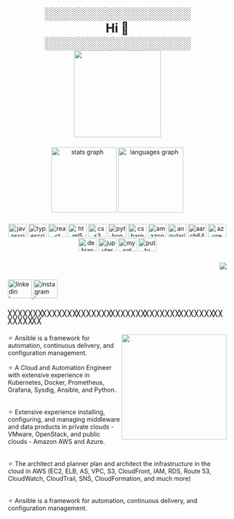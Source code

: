<h1 align="center">░░░░░░░░░░░░░░░░░                      <center>  Hi 👋 </center>░░░░░░░░░░░░░░░░░  

<div align="center">
  <img height="200" src="https://media.giphy.com/media/9MVgdKcIYwiYGUBTsj/giphy.gif"  />
</div>

###

<div align="center">
  <img src="https://github-readme-stats.vercel.app/api?hide_title=false&hide_rank=false&show_icons=true&include_all_commits=true&count_private=true&disable_animations=false&theme=dracula&locale=en&hide_border=false&username=aliyevom" height="150" alt="stats graph"  />
  <img src="https://github-readme-stats.vercel.app/api/top-langs?locale=en&hide_title=false&layout=compact&card_width=320&langs_count=5&theme=dracula&hide_border=false&username=aliyevom" height="150" alt="languages graph"  />
</div>

###

<div align="center">
  <img src="https://cdn.jsdelivr.net/gh/devicons/devicon/icons/javascript/javascript-original.svg" height="30" width="42" alt="javascript logo"  />
  <img src="https://cdn.jsdelivr.net/gh/devicons/devicon/icons/typescript/typescript-plain.svg" height="30" width="42" alt="typescript logo"  />
  <img src="https://cdn.jsdelivr.net/gh/devicons/devicon/icons/react/react-original.svg" height="30" width="42" alt="react logo"  />
  <img src="https://cdn.jsdelivr.net/gh/devicons/devicon/icons/html5/html5-original.svg" height="30" width="42" alt="html5 logo"  />
  <img src="https://cdn.jsdelivr.net/gh/devicons/devicon/icons/css3/css3-original.svg" height="30" width="42" alt="css3 logo"  />
  <img src="https://cdn.jsdelivr.net/gh/devicons/devicon/icons/python/python-original.svg" height="30" width="42" alt="python logo"  />
  <img src="https://cdn.jsdelivr.net/gh/devicons/devicon/icons/csharp/csharp-original.svg" height="30" width="42" alt="csharp logo"  />
  <img src="https://cdn.jsdelivr.net/gh/devicons/devicon/icons/amazonwebservices/amazonwebservices-original.svg" height="30" width="42" alt="amazonwebservices logo"  />
  <img src="https://cdn.jsdelivr.net/gh/devicons/devicon/icons/angularjs/angularjs-original.svg" height="30" width="42" alt="angularjs logo"  />
  <img src="https://cdn.jsdelivr.net/gh/devicons/devicon/icons/aarch64/aarch64-original.svg" height="30" width="42" alt="aarch64 logo"  />
  <img src="https://cdn.jsdelivr.net/gh/devicons/devicon/icons/azure/azure-original.svg" height="30" width="42" alt="azure logo"  />
  <img src="https://cdn.jsdelivr.net/gh/devicons/devicon/icons/debian/debian-original.svg" height="30" width="42" alt="debian logo"  />
  <img src="https://cdn.jsdelivr.net/gh/devicons/devicon/icons/jupyter/jupyter-original.svg" height="30" width="42" alt="jupyter logo"  />
  <img src="https://cdn.jsdelivr.net/gh/devicons/devicon/icons/mysql/mysql-original.svg" height="30" width="42" alt="mysql logo"  />
  <img src="https://cdn.jsdelivr.net/gh/devicons/devicon/icons/putty/putty-original.svg" height="30" width="42" alt="putty logo"  />
</div>

###



###

<div align="right">
  <img src="https://visitor-badge.laobi.icu/badge?page_id=aliyevom.aliyevom&"  />
</div>

###

<div align="left">
  <a href="https://www.linkedin.com/in/aliyevom/" target="_blank">
    <img src="https://raw.githubusercontent.com/maurodesouza/profile-readme-generator/master/src/assets/icons/social/linkedin/default.svg" width="55" height="43" alt="linkedin logo"  />
  </a>
  <a href="https://www.instagram.com/xketum/" target="_blank">
    <img src="https://raw.githubusercontent.com/maurodesouza/profile-readme-generator/master/src/assets/icons/social/instagram/default.svg" width="55" height="43" alt="instagram logo"  />
  </a>
</div>

###

<p align="left"></p>

###

<h4 align="left">╳ ╳ ╳ ╳ ╳ ╳ ╳╳ ╳ ╳ ╳ ╳ ╳ ╳╳ ╳ ╳ ╳ ╳ ╳ ╳╳ ╳ ╳ ╳ ╳ ╳ ╳╳ ╳ ╳ ╳ ╳ ╳ ╳╳ ╳ ╳ ╳ ╳ ╳ ╳╳ ╳ ╳ ╳ ╳ ╳ ╳╳ ╳ </h4>

###

<img align="right" height="242" src="https://media.giphy.com/media/2JwNzsy9KBqgiZKJ2F/giphy-downsized.gif"  />


###

<p align="left">✧ Ansible is a framework for automation, continuous delivery, and configuration management.<br><br>✧ A Cloud and Automation Engineer with extensive experience in Kubernetes, Docker, Prometheus, Grafana, Sysdig, Ansible, and Python.<br><br><br>✧ Extensive experience installing, configuring, and managing middleware and data products in private clouds - VMware, OpenStack, and public clouds - Amazon AWS and Azure.<br><br><br>✧ The architect and planner plan and architect the infrastructure in the cloud in AWS (EC2, ELB, AS, VPC, S3, CloudFront, IAM, RDS, Route 53, CloudWatch, CloudTrail, SNS, CloudFormation, and much more)<br><br><br>✧ Ansible is a framework for automation, continuous delivery, and configuration management.</p>

###
